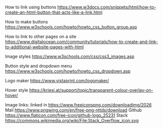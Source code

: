 














How to link using buttons https://www.w3docs.com/snippets/html/how-to-create-an-html-button-that-acts-like-a-link.html

How to make buttons
https://www.w3schools.com/howto/howto_css_button_group.asp

How to link to other pages on a site
https://www.digitalocean.com/community/tutorials/how-to-create-and-link-to-additional-website-pages-with-html

Image styles 
https://www.w3schools.com/css/css3_images.asp

Button style and dropdown menu
https://www.w3schools.com/howto/howto_css_dropdown.asp

Logo maker
https://www.vistaprint.com/logomaker/

Hover style
https://kriesi.at/support/topic/transparent-colour-overlay-on-hover/



Image links:
linked in https://www.freeiconspng.com/downloadimg/2026
Mail https://www.pngwing.com/en/free-png-nttds/download
Github https://www.flaticon.com/free-icon/github-logo_25231
Stack https://commons.wikimedia.org/wiki/File:Stack_Overflow_icon.svg
